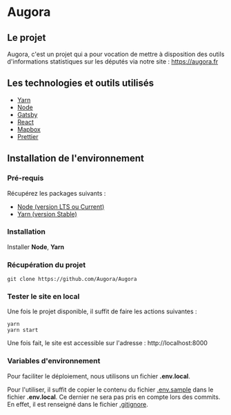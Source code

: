 # Augora

## Le projet

Augora, c'est un projet qui a pour vocation de mettre à disposition des outils d'informations statistiques sur les députés via notre site : https://augora.fr

## Les technologies et outils utilisés

- <a href="https://yarnpkg.com" target="_blank">Yarn</a>
- <a href="https://nodejs.org" target="_blank">Node</a>
- <a href="https://www.gatsbyjs.com" target="_blank">Gatsby</a>
- <a href="https://reactjs.org" target="_blank">React</a>
- <a href="https://www.mapbox.com" target="_blank">Mapbox</a>
- <a href="https://prettier.io" target="_blank">Prettier</a>

## Installation de l'environnement

### Pré-requis

Récupérez les packages suivants :

- <a href="https://nodejs.org/en/download/" target="_blank">Node (version LTS ou Current)</a>
- <a href="https://classic.yarnpkg.com/en/docs/install/#windows-stable" target="_blank">Yarn (version Stable)</a>

### Installation

Installer **Node**, **Yarn**

### Récupération du projet

`git clone https://github.com/Augora/Augora`

### Tester le site en local

Une fois le projet disponible, il suffit de faire les actions suivantes :

```
yarn
yarn start
```

Une fois fait, le site est accessible sur l'adresse : http://localhost:8000

### Variables d'environnement

Pour faciliter le déploiement, nous utilisons un fichier <strong>.env.local</strong>.

Pour l'utiliser, il suffit de copier le contenu du fichier <a href="https://github.com/Augora/Augora/blob/develop/.env.sample" target="_blank">.env.sample</a> dans le fichier <strong>.env.local</strong>. Ce dernier ne sera pas pris en compte lors des commits. En effet, il est renseigné dans le fichier <a href="https://github.com/Augora/Augora/blob/develop/.gitignore#L55" target="_blank">.gitignore</a>.